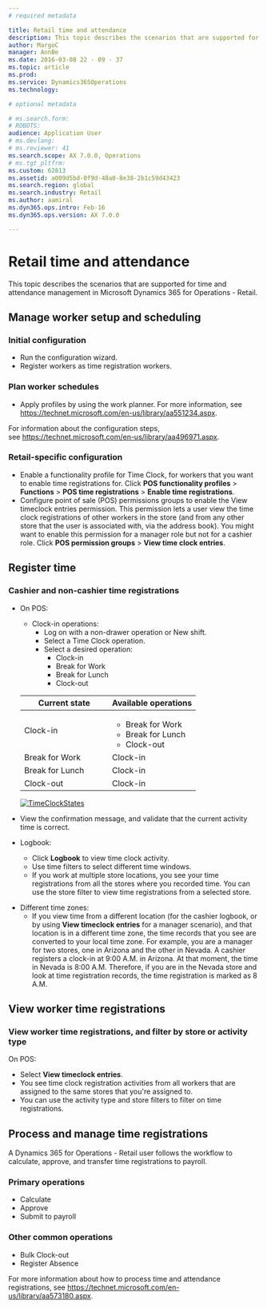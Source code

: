```yaml
---
# required metadata

title: Retail time and attendance
description: This topic describes the scenarios that are supported for time and attendance management in Microsoft Dynamics 365 for Operations - Retail. 
author: MargoC
manager: AnnBe
ms.date: 2016-03-08 22 - 09 - 37
ms.topic: article
ms.prod: 
ms.service: Dynamics365Operations
ms.technology: 

# optional metadata

# ms.search.form: 
# ROBOTS: 
audience: Application User
# ms.devlang: 
# ms.reviewer: 41
ms.search.scope: AX 7.0.0, Operations
# ms.tgt_pltfrm: 
ms.custom: 62813
ms.assetid: a009d5bd-0f9d-48a0-8e38-2b1c59d43423
ms.search.region: global
ms.search.industry: Retail
ms.author: aamiral
ms.dyn365.ops.intro: Feb-16
ms.dyn365.ops.version: AX 7.0.0

---
```


# Retail time and attendance

This topic describes the scenarios that are supported for time and attendance management in Microsoft Dynamics 365 for Operations - Retail. 

Manage worker setup and scheduling
----------------------------------

### Initial configuration

-   Run the configuration wizard.
-   Register workers as time registration workers.

### Plan worker schedules

-   Apply profiles by using the work planner. For more information, see <https://technet.microsoft.com/en-us/library/aa551234.aspx>.

For information about the configuration steps, see <https://technet.microsoft.com/en-us/library/aa496971.aspx>.

### Retail-specific configuration

-   Enable a functionality profile for Time Clock, for workers that you want to enable time registrations for. Click **POS functionality profiles** &gt; **Functions** &gt; **POS time registrations** &gt; **Enable time registrations**.
-   Configure point of sale (POS) permissions groups to enable the View timeclock entries permission. This permission lets a user view the time clock registrations of other workers in the store (and from any other store that the user is associated with, via the address book). You might want to enable this permission for a manager role but not for a cashier role. Click **POS permission groups** &gt; **View time clock entries**.

## Register time
### Cashier and non-cashier time registrations

-   On POS:
    -   Clock-in operations:
        -   Log on with a non-drawer operation or New shift.
        -   Select a Time Clock operation.
        -   Select a desired operation:
            -   Clock-in
            -   Break for Work
            -   Break for Lunch
            -   Clock-out

    <table>
    <colgroup>
    <col width="50%" />
    <col width="50%" />
    </colgroup>
    <thead>
    <tr class="header">
    <th>Current state</th>
    <th>Available operations</th>
    </tr>
    </thead>
    <tbody>
    <tr class="odd">
    <td>Clock-in</td>
    <td><ul>
    <li>Break for Work</li>
    <li>Break for Lunch</li>
    <li>Clock-out</li>
    </ul></td>
    </tr>
    <tr class="even">
    <td>Break for Work</td>
    <td>Clock-in</td>
    </tr>
    <tr class="odd">
    <td>Break for Lunch</td>
    <td>Clock-in</td>
    </tr>
    <tr class="even">
    <td>Clock-out</td>
    <td>Clock-in</td>
    </tr>
    </tbody>
    </table>

    [![TimeClockStates](./media/timeclockstates.png)](./media/timeclockstates.png)
-   View the confirmation message, and validate that the current activity time is correct.
-   Logbook:
    -   Click **Logbook** to view time clock activity.
    -   Use time filters to select different time windows.
    -   If you work at multiple store locations, you see your time registrations from all the stores where you recorded time. You can use the store filter to view time registrations from a selected store.

<!-- -->

-   Different time zones:
    -   If you view time from a different location (for the cashier logbook, or by using **View timeclock entries** for a manager scenario), and that location is in a different time zone, the time records that you see are converted to your local time zone. For example, you are a manager for two stores, one in Arizona and the other in Nevada. A cashier registers a clock-in at 9:00 A.M. in Arizona. At that moment, the time in Nevada is 8:00 A.M. Therefore, if you are in the Nevada store and look at time registration records, the time registration is marked as 8 A.M.

## View worker time registrations
### View worker time registrations, and filter by store or activity type

On POS:

-   Select **View timeclock entries**.
-   You see time clock registration activities from all workers that are assigned to the same stores that you're assigned to.
-   You can use the activity type and store filters to filter on time registrations.

## Process and manage time registrations
A Dynamics 365 for Operations - Retail user follows the workflow to calculate, approve, and transfer time registrations to payroll.

### Primary operations

-   Calculate
-   Approve
-   Submit to payroll

### Other common operations

-   Bulk Clock-out
-   Register Absence

For more information about how to process time and attendance registrations, see <https://technet.microsoft.com/en-us/library/aa573180.aspx>.

